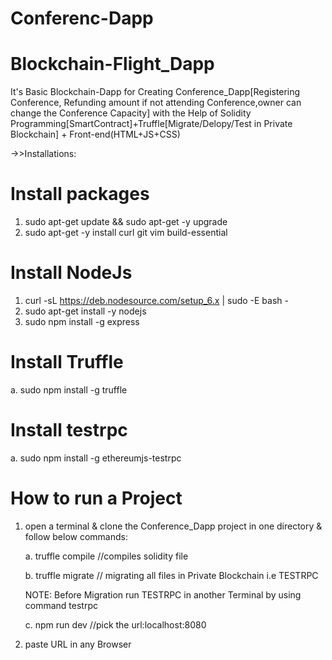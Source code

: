 # Conferenc-Dapp

# Blockchain-Flight_Dapp
It's Basic Blockchain-Dapp for Creating Conference_Dapp[Registering Conference, Refunding amount if not attending Conference,owner can change the Conference Capacity] with the Help of Solidity Programming[SmartContract]+Truffle[Migrate/Delopy/Test in Private Blockchain] + Front-end(HTML+JS+CSS)

->>Installations:

# Install packages

1. sudo apt-get update && sudo apt-get -y upgrade
2. sudo apt-get -y install curl git vim build-essential

# Install NodeJs

1. curl -sL https://deb.nodesource.com/setup_6.x | sudo -E bash -
2. sudo apt-get install -y nodejs
3. sudo npm install -g express

# Install Truffle
a. sudo npm install -g truffle

# Install testrpc
a. sudo npm install -g ethereumjs-testrpc

# How to run a Project

1. open a terminal & clone the Conference_Dapp project in one directory & follow below commands:



      a. truffle compile    //compiles solidity file
  
  
  
      b. truffle migrate   // migrating all files in Private Blockchain i.e TESTRPC
  
  
      NOTE: Before Migration run TESTRPC in another Terminal by using command testrpc
 
 
      c. npm run dev    //pick the url:localhost:8080
  
  
  
  
 2. paste URL in any Browser

